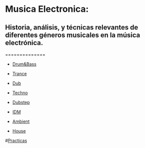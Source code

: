# Musica Electronica:  
## Historia, análisis, y técnicas relevantes de diferentes géneros musicales en la música electrónica.
==============



* [Drum&Bass](drumBass.md)
* [Trance](trance.md)
* [Dub](dub.md)
* [Techno](Techno.md)

* [Dubstep](dubstep.md)
* [IDM](idm.md)
* [Ambient](ambient.md)
* [House](house.md)

#[Practicas](practicas.md)
